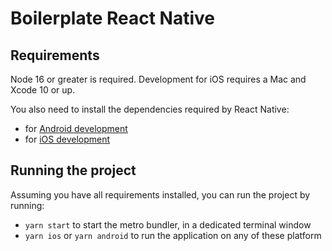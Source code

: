 # Boilerplate React Native

## Requirements

Node 16 or greater is required. Development for iOS requires a Mac and Xcode 10 or up.

You also need to install the dependencies required by React Native:

 - for [Android development](https://reactnative.dev/docs/getting-started.html#installing-dependencies-3)
 - for [iOS development](https://reactnative.dev/docs/getting-started.html#installing-dependencies)

## Running the project

Assuming you have all requirements installed, you can run the project by running:

 - `yarn start` to start the metro bundler, in a dedicated terminal window
 - `yarn ios` or `yarn android` to run the application on any of these platform
